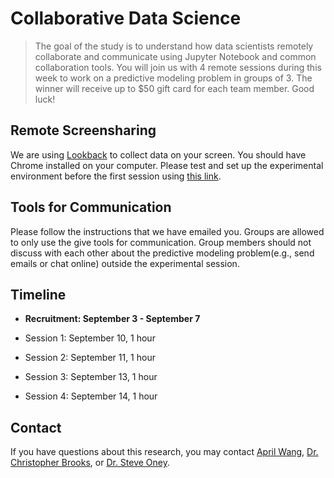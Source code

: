 # Collaborative Data Science

> The goal of the study is to understand how data scientists remotely collaborate and communicate using Jupyter Notebook and common collaboration tools. You will join us with 4 remote sessions during this week to work on a predictive modeling problem in groups of 3. The winner will receive up to $50 gift card for each team member. Good luck!

## Remote Screensharing
We are using [Lookback](https://lookback.io/) to collect data on your screen. You should have Chrome installed on your computer. Please test and set up the experimental environment before the first session using [this link](https://participate.lookback.io/b6T3rd).

## Tools for Communication
Please follow the instructions that we have emailed you. Groups are allowed to only use the give tools for communication. Group members should not discuss with each other about the predictive modeling problem(e.g., send emails or chat online) outside the experimental session. 

## Timeline

- **Recruitment: September 3 - September 7**

- Session 1: September 10, 1 hour

- Session 2: September 11, 1 hour

- Session 3: September 13, 1 hour

- Session 4: September 14, 1 hour

## Contact

If you have questions about this research, you may contact [April Wang](mailto:aprilww@umich.edu), [Dr. Christopher Brooks](mailto:brooksch@umich.edu),  or [Dr. Steve Oney](mailto:soney@umich.edu).




